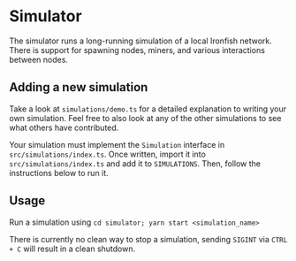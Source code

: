 # Simulator

The simulator runs a long-running simulation of a local Ironfish network. 
There is support for spawning nodes, miners, and various interactions between nodes.

## Adding a new simulation
Take a look at `simulations/demo.ts` for a detailed explanation to writing your own simulation. 
Feel free to also look at any of the other simulations to see what others have contributed.

Your simulation must implement the `Simulation` interface in `src/simulations/index.ts`. Once written,
import it into `src/simulations/index.ts` and add it to `SIMULATIONS`. Then, follow the instructions below to run it. 

## Usage
Run a simulation using `cd simulator; yarn start <simulation_name>`

There is currently no clean way to stop a simulation, sending `SIGINT` via `CTRL + C`
will result in a clean shutdown.
